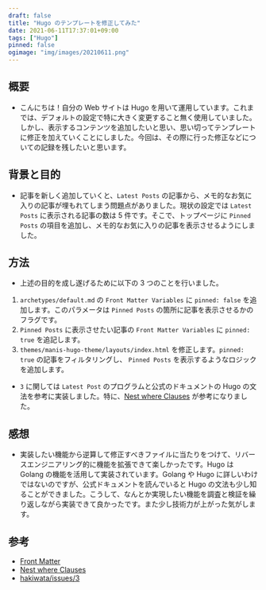 ```yaml
---
draft: false
title: "Hugo のテンプレートを修正してみた"
date: 2021-06-11T17:37:01+09:00
tags: ["Hugo"]
pinned: false
ogimage: "img/images/20210611.png"
---
```


## 概要

- こんにちは！自分の Web サイトは Hugo を用いて運用しています。これまでは、デフォルトの設定で特に大きく変更すること無く使用していました。しかし、表示するコンテンツを追加したいと思い、思い切ってテンプレートに修正を加えていくことにしました。今回は、その際に行った修正などについての記録を残したいと思います。

## 背景と目的

- 記事を新しく追加していくと、`Latest Posts` の記事から、メモ的なお気に入りの記事が埋もれてしまう問題点がありました。現状の設定では `Latest Posts` に表示される記事の数は 5 件です。そこで、トップページに `Pinned Posts` の項目を追加し、メモ的なお気に入りの記事を表示させるようにしました。

## 方法

- 上述の目的を成し遂げるために以下の 3 つのことを行いました。

1. `archetypes/default.md` の `Front Matter Variables` に `pinned: false` を追加します。このパラメータは `Pinned Posts` の箇所に記事を表示させるかのフラグです。
2. `Pinned Posts` に表示させたい記事の `Front Matter Variables` に `pinned: true` を追記します。
3. `themes/manis-hugo-theme/layouts/index.html` を修正します。`pinned: true` の記事をフィルタリングし、 `Pinned Posts` を表示するようなロジックを追加します。

- `3` に関しては `Latest Post` のプログラムと公式のドキュメントの Hugo の文法を参考に実装しました。特に、[Nest where Clauses](https://gohugo.io/functions/where/#nest-where-clauses) が参考になりました。

## 感想

- 実装したい機能から逆算して修正すべきファイルに当たりをつけて、リバースエンジニアリング的に機能を拡張できて楽しかったです。Hugo は Golang の機能を活用して実装されています。Golang や Hugo に詳しいわけではないのですが、公式ドキュメントを読んでいると Hugo の文法も少し知ることができました。こうして、なんとか実現したい機能を調査と検証を繰り返しながら実装できて良かったです。また少し技術力が上がった気がします。

## 参考

- [Front Matter](https://gohugo.io/content-management/front-matter/)
- [Nest where Clauses](https://gohugo.io/functions/where/#nest-where-clauses)
- [hakiwata/issues/3](https://github.com/haytok/hakiwata/issues/3)
